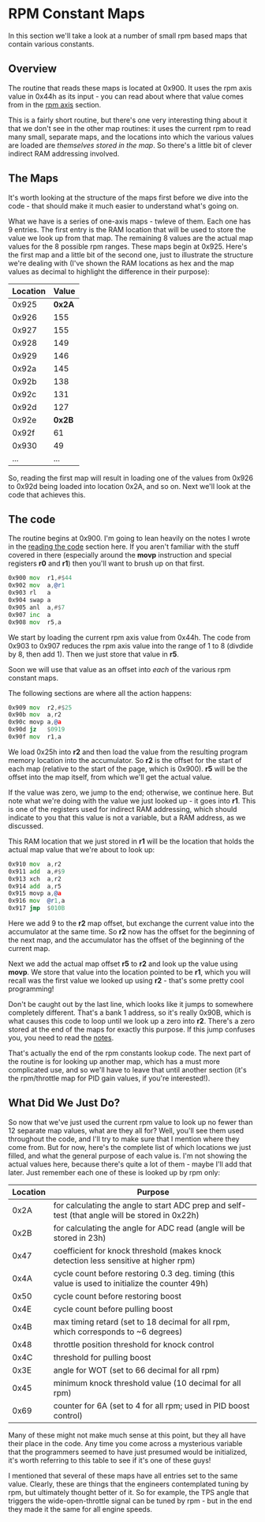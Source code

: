 # RPM Constant Maps

In this section we'll take a look at a number of small rpm based maps that contain various constants. 

## Overview
The routine that reads these maps is located at 0x900. It uses the rpm axis value in 0x44h as its input - you can read about where that value comes from in the [rpm axis](rpm_axis.md) section. 

This is a fairly short routine, but there's one very interesting thing about it that we don't see in the other map routines: it uses the current rpm to read many small, separate maps, and the locations into which the various values are loaded are *themselves stored in the map*. So there's a little bit of clever indirect RAM addressing involved. 

## The Maps
 
It's worth looking at the structure of the maps first before we dive into the code - that should make it much easier to understand what's going on. 

What we have is a series of one-axis maps - twleve of them. Each one has 9 entries. The first entry is the RAM location that will be used to store the value we look up from that map. The remaining 8 values are the actual map values for the 8 possible rpm ranges. These maps begin at 0x925. Here's the first map and a little bit of the second one, just to illustrate the structure we're dealing with (I've shown the RAM locations as hex and the map values as decimal to highlight the difference in their purpose):

Location| Value
--------|------
0x925| __0x2A__
0x926| 155
0x927| 155
0x928| 149
0x929| 146
0x92a| 145
0x92b| 138
0x92c| 131
0x92d| 127
0x92e| __0x2B__
0x92f| 61
0x930| 49
...| ...

So, reading the first map will result in loading one of the values from 0x926 to 0x92d being loaded into location 0x2A, and so on. Next we'll look at the code that achieves this. 

## The code
The routine begins at 0x900. I'm going to lean heavily on the notes I wrote in the [reading the code](reading_code.md) section here. If you aren't familiar with the stuff covered in there (especially around the __movp__ instruction and special registers __r0__ and __r1__) then you'll want to brush up on that first. 

```asm
0x900 mov  r1,#$44
0x902 mov  a,@r1
0x903 rl   a
0x904 swap a
0x905 anl  a,#$7
0x907 inc  a
0x908 mov  r5,a
```
We start by loading the current rpm axis value from 0x44h. The code from 0x903 to 0x907 reduces the rpm axis value into the range of 1 to 8 (divdide by 8, then add 1). Then we just store that value in __r5__. 

Soon we will use that value as an offset into *each* of the various rpm constant maps. 

The following sections are where all the action happens:

```asm
0x909 mov  r2,#$25
0x90b mov  a,r2
0x90c movp a,@a
0x90d jz   $0919
0x90f mov  r1,a
```

We load 0x25h into __r2__ and then load the value from the resulting program memory location into the accumulator. So __r2__ is the offset for the start of each map (relative to the start of the page, which is 0x900). __r5__ will be the offset into the map itself, from which we'll get the actual value. 

If the value was zero, we jump to the end; otherwise, we continue here. But note what we're doing with the value we just looked up - it goes into __r1__. This is one of the registers used for indirect RAM addressing, which should indicate to you that this value is not a variable, but a RAM address, as we discussed. 

This RAM location that we just stored in __r1__ will be the location that holds the actual map value that we're about to look up:

```asm
0x910 mov  a,r2
0x911 add  a,#$9
0x913 xch  a,r2
0x914 add  a,r5
0x915 movp a,@a
0x916 mov  @r1,a
0x917 jmp  $010B
```

Here we add 9 to the __r2__ map offset, but exchange the current value into the accumulator at the same time. So __r2__ now has the offset for the beginning of the next map, and the accumulator has the offset of the beginning of the current map. 

Next we add the actual map offset __r5__ to __r2__ and look up the value using __movp__. We store that value into the location pointed to be __r1__, which you will recall was the first value we looked up using __r2__ - that's some pretty cool programming!

Don't be caught out by the last line, which looks like it jumps to somewhere completely different. That's a bank 1 address, so it's really 0x90B, which is what causes this code to loop until we look up a zero into __r2__. There's a zero stored at the end of the maps for exactly this purpose. If this jump confuses you, you need to read the [notes](reading_code.md).

That's actually the end of the rpm constants lookup code. The next part of the routine is for looking up another map, which has a must more complicated use, and so we'll have to leave that until another section (it's the rpm/throttle map for PID gain values, if you're interested!). 


## What Did We Just Do?

So now that we've just used the current rpm value to look up no fewer than 12 separate map values, what are they all for? Well, you'll see them used throughout the code, and I'll try to make sure that I mention where they come from. But for now, here's the complete list of which locations we just filled, and what the general purpose of each value is. I'm not showing the actual values here, because there's quite a lot of them - maybe I'll add that later. Just remember each one of these is looked up by rpm only:

Location | Purpose
---------|---------
0x2A|    for calculating the angle to start ADC prep and self-test (that angle will be stored in 0x22h)
0x2B|    for calculating the angle for ADC read (angle will be stored in 23h)
0x47|    coefficient for knock threshold (makes knock detection less sensitive at higher rpm)
0x4A|    cycle count before restoring 0.3 deg. timing (this value is used to initialize the counter 49h)
0x50|    cycle count before restoring boost
0x4E|    cycle count before pulling boost
0x4B|    max timing retard (set to 18 decimal for all rpm, which corresponds to ~6 degrees)
0x48|    throttle position threshold for knock control
0x4C|    threshold for pulling boost
0x3E|    angle for WOT (set to 66 decimal for all rpm)
0x45|    minimum knock threshold value (10 decimal for all rpm)
0x69|    counter for 6A (set to 4 for all rpm; used in PID boost control)

Many of these might not make much sense at this point, but they all have their place in the code. Any time you come across a mysterious variable that the programmers seemed to have just presumed would be initialized, it's worth referring to this table to see if it's one of these guys!

I mentioned that several of these maps have all entries set to the same value. Clearly, these are things that the engineers contemplated tuning by rpm, but ultimately thought better of it. So for example, the TPS angle that triggers the wide-open-throttle signal can be tuned by rpm - but in the end they made it the same for all engine speeds. 


